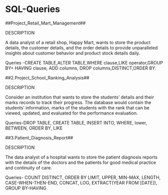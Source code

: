 # SQL-Queries

##Project_Retail_Mart_Management##

DESCRIPTION

A data analyst of a retail shop, Happy Mart, wants to store the product details, the customer details, and the order details to provide unparalleled insights about 
customer behavior and product stock details daily.

Queries -CREATE TABLE,ALTER TABLE,WHERE clause,LIKE operator,GROUP BY+ HAVING clause, ADD columns, DROP columns,DISTINCT,ORDER BY.

##2.Project_School_Ranking_Analysis##

DESCRIPTION

Consider an institution that wants to store the students’ details and their marks records to track their progress. The database would contain the students’ information, marks of the students with the rank that can be viewed, updated, and evaluated for the performance evaluation.

Queries-DROP TABLE, CREATE TABLE, INSERT INTO, WHERE, lower, BETWEEN, ORDER BY, LIKE

##3.Patient_Diagnosis_Report##

DESCRIPTION

The data analyst of a hospital wants to store the patient diagnosis reports with the details of the doctors and the patients for good medical practice and continuity of care.

 Queries- COUNT DISTINCT, ORDER BY LIMIT, UPPER, MIN-MAX, LENGTH, CASE-WHEN-THEN-END, CONCAT, LOG, EXTRACT(YEAR FROM [DATE]), GROUP BY-HAVING
 
 
